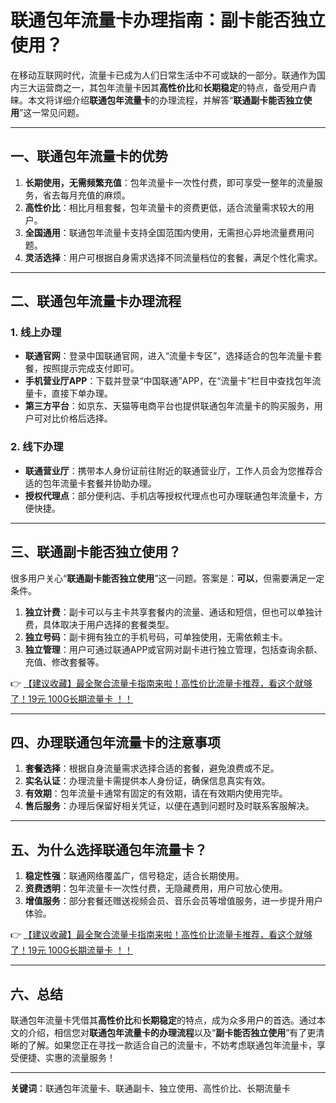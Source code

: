 # 联通包年流量卡办理指南：副卡能否独立使用？

在移动互联网时代，流量卡已成为人们日常生活中不可或缺的一部分。联通作为国内三大运营商之一，其包年流量卡因其**高性价比**和**长期稳定**的特点，备受用户青睐。本文将详细介绍**联通包年流量卡**的办理流程，并解答“**联通副卡能否独立使用**”这一常见问题。

---

## 一、联通包年流量卡的优势

1. **长期使用，无需频繁充值**：包年流量卡一次性付费，即可享受一整年的流量服务，省去每月充值的麻烦。
2. **高性价比**：相比月租套餐，包年流量卡的资费更低，适合流量需求较大的用户。
3. **全国通用**：联通包年流量卡支持全国范围内使用，无需担心异地流量费用问题。
4. **灵活选择**：用户可根据自身需求选择不同流量档位的套餐，满足个性化需求。

---

## 二、联通包年流量卡办理流程

### 1. 线上办理
- **联通官网**：登录中国联通官网，进入“流量卡专区”，选择适合的包年流量卡套餐，按照提示完成支付即可。
- **手机营业厅APP**：下载并登录“中国联通”APP，在“流量卡”栏目中查找包年流量卡，直接下单办理。
- **第三方平台**：如京东、天猫等电商平台也提供联通包年流量卡的购买服务，用户可对比价格后选择。

### 2. 线下办理
- **联通营业厅**：携带本人身份证前往附近的联通营业厅，工作人员会为您推荐合适的包年流量卡套餐并协助办理。
- **授权代理点**：部分便利店、手机店等授权代理点也可办理联通包年流量卡，方便快捷。

---

## 三、联通副卡能否独立使用？

很多用户关心“**联通副卡能否独立使用**”这一问题。答案是：**可以**，但需要满足一定条件。

1. **独立计费**：副卡可以与主卡共享套餐内的流量、通话和短信，但也可以单独计费，具体取决于用户选择的套餐类型。
2. **独立号码**：副卡拥有独立的手机号码，可单独使用，无需依赖主卡。
3. **独立管理**：用户可通过联通APP或官网对副卡进行独立管理，包括查询余额、充值、修改套餐等。

👉 [【建议收藏】最全聚合流量卡指南来啦！高性价比流量卡推荐，看这个就够了！19元 100G长期流量卡 ！！](https://bit.ly/Liuliangka)

---

## 四、办理联通包年流量卡的注意事项

1. **套餐选择**：根据自身流量需求选择合适的套餐，避免浪费或不足。
2. **实名认证**：办理流量卡需提供本人身份证，确保信息真实有效。
3. **有效期**：包年流量卡通常有固定的有效期，请在有效期内使用完毕。
4. **售后服务**：办理后保留好相关凭证，以便在遇到问题时及时联系客服解决。

---

## 五、为什么选择联通包年流量卡？

1. **稳定性强**：联通网络覆盖广，信号稳定，适合长期使用。
2. **资费透明**：包年流量卡一次性付费，无隐藏费用，用户可放心使用。
3. **增值服务**：部分套餐还赠送视频会员、音乐会员等增值服务，进一步提升用户体验。

👉 [【建议收藏】最全聚合流量卡指南来啦！高性价比流量卡推荐，看这个就够了！19元 100G长期流量卡 ！！](https://bit.ly/Liuliangka)

---

## 六、总结

联通包年流量卡凭借其**高性价比**和**长期稳定**的特点，成为众多用户的首选。通过本文的介绍，相信您对**联通包年流量卡的办理流程**以及“**副卡能否独立使用**”有了更清晰的了解。如果您正在寻找一款适合自己的流量卡，不妨考虑联通包年流量卡，享受便捷、实惠的流量服务！

---

**关键词**：联通包年流量卡、联通副卡、独立使用、高性价比、长期流量卡